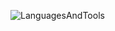 ![LanguagesAndTools](https://skillicons.dev/icons?i=javascript,typescript,nodejs,mongodb,linux,bash,vim,git,aws&theme=dark)
